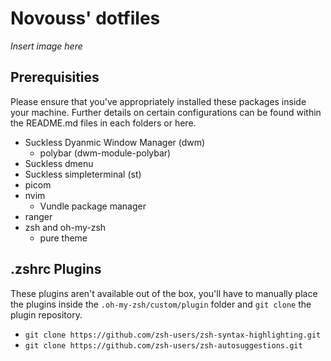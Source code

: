 
# Novouss' dotfiles

*Insert image here*

## Prerequisities

Please ensure that you've appropriately installed these packages inside your machine. Further details on certain configurations can be found within the README.md files in each folders or here.

- Suckless Dyanmic Window Manager (dwm)
    - polybar (dwm-module-polybar)
- Suckless dmenu
- Suckless simpleterminal (st)
- picom
- nvim
    - Vundle package manager
- ranger
- zsh and oh-my-zsh
    - pure theme

## .zshrc Plugins 

These plugins aren't available out of the box, you'll have to manually place the plugins inside the `.oh-my-zsh/custom/plugin` folder and `git clone` the plugin repository.

- `git clone https://github.com/zsh-users/zsh-syntax-highlighting.git`
- `git clone https://github.com/zsh-users/zsh-autosuggestions.git`
